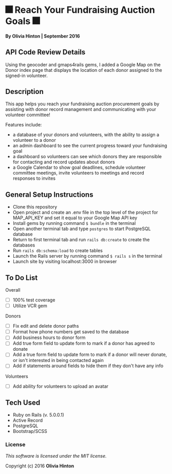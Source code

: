 # 🎆 Reach Your Fundraising Auction Goals 🎆

#### By Olivia Hinton | September 2016

## API Code Review Details
Using the geocoder and gmaps4rails gems, I added a Google Map on the Donor index page that displays the location of each donor assigned to the signed-in volunteer.

## Description

This app helps you reach your fundraising auction procurement goals by assisting with donor record management and communicating with your volunteer committee!

Features include:
* a database of your donors and volunteers, with the ability to assign a volunteer to a donor
* an admin dashboard to see the current progress toward your fundraising goal
* a dashboard so volunteers can see which donors they are responsible for contacting and record updates about donors
* a Google Calendar to show goal deadlines, schedule volunteer committee meetings, invite volunteers to meetings and record responses to invites

## General Setup Instructions

* Clone this repository
* Open project and create an .env file in the top level of the project for MAP_API_KEY and set it equal to your Google Map API key
* Install gems by running command `$ bundle` in the terminal
* Open another terminal tab and type `postgres` to start PostgreSQL database
* Return to first terminal tab and run `rails db:create` to create the databases
* Run `rails db:schema:load` to create tables
* Launch the Rails server by running command `$ rails s` in the terminal
* Launch site by visiting localhost:3000 in browser

## To Do List
Overall
- [ ] 100% test coverage
- [ ] Utilize VCR gem

Donors
- [ ] Fix edit and delete donor paths
- [ ] Format how phone numbers get saved to the database
- [ ] Add business hours to donor form
- [ ] Add true form field to update form to mark if a donor has agreed to donate
- [ ] Add a true form field to update form to mark if a donor will never donate, or isn't interested in being contacted again
- [ ] Add if statements around fields to hide them if they don't have any info

Volunteers
- [ ] Add ability for volunteers to upload an avatar

## Tech Used

* Ruby on Rails (v. 5.0.0.1)
* Active Record
* PostgreSQL
* Bootstrap/SCSS

### License

*This software is licensed under the MIT license.*

Copyright (c) 2016 **Olivia Hinton**
